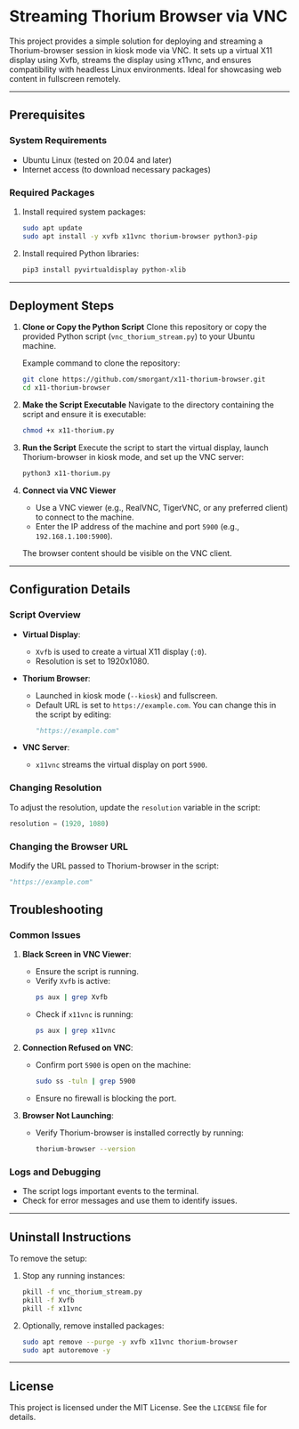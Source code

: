 # Streaming Thorium Browser via VNC

This project provides a simple solution for deploying and streaming a Thorium-browser session in kiosk mode via VNC. It sets up a virtual X11 display using Xvfb, streams the display using x11vnc, and ensures compatibility with headless Linux environments. Ideal for showcasing web content in fullscreen remotely.

---

## Prerequisites

### System Requirements
- Ubuntu Linux (tested on 20.04 and later)
- Internet access (to download necessary packages)

### Required Packages
1. Install required system packages:
    ```bash
    sudo apt update
    sudo apt install -y xvfb x11vnc thorium-browser python3-pip
    ```

2. Install required Python libraries:
    ```bash
    pip3 install pyvirtualdisplay python-xlib
    ```

---

## Deployment Steps

1. **Clone or Copy the Python Script**
    Clone this repository or copy the provided Python script (`vnc_thorium_stream.py`) to your Ubuntu machine.

    Example command to clone the repository:
    ```bash
    git clone https://github.com/smorgant/x11-thorium-browser.git
    cd x11-thorium-browser
    ```

2. **Make the Script Executable**
    Navigate to the directory containing the script and ensure it is executable:
    ```bash
    chmod +x x11-thorium.py
    ```

3. **Run the Script**
    Execute the script to start the virtual display, launch Thorium-browser in kiosk mode, and set up the VNC server:
    ```bash
    python3 x11-thorium.py
    ```

4. **Connect via VNC Viewer**
    - Use a VNC viewer (e.g., RealVNC, TigerVNC, or any preferred client) to connect to the machine.
    - Enter the IP address of the machine and port `5900` (e.g., `192.168.1.100:5900`).

    The browser content should be visible on the VNC client.

---

## Configuration Details

### Script Overview
- **Virtual Display**:
    - `Xvfb` is used to create a virtual X11 display (`:0`).
    - Resolution is set to 1920x1080.

- **Thorium Browser**:
    - Launched in kiosk mode (`--kiosk`) and fullscreen.
    - Default URL is set to `https://example.com`. You can change this in the script by editing:
        ```python
        "https://example.com"
        ```

- **VNC Server**:
    - `x11vnc` streams the virtual display on port `5900`.

### Changing Resolution
To adjust the resolution, update the `resolution` variable in the script:
```python
resolution = (1920, 1080)
```

### Changing the Browser URL
Modify the URL passed to Thorium-browser in the script:
```python
"https://example.com"
```

## Troubleshooting

### Common Issues
1. **Black Screen in VNC Viewer**:
    - Ensure the script is running.
    - Verify `Xvfb` is active:
        ```bash
        ps aux | grep Xvfb
        ```
    - Check if `x11vnc` is running:
        ```bash
        ps aux | grep x11vnc
        ```

2. **Connection Refused on VNC**:
    - Confirm port `5900` is open on the machine:
        ```bash
        sudo ss -tuln | grep 5900
        ```
    - Ensure no firewall is blocking the port.

3. **Browser Not Launching**:
    - Verify Thorium-browser is installed correctly by running:
        ```bash
        thorium-browser --version
        ```

### Logs and Debugging
- The script logs important events to the terminal.
- Check for error messages and use them to identify issues.

---

## Uninstall Instructions

To remove the setup:
1. Stop any running instances:
    ```bash
    pkill -f vnc_thorium_stream.py
    pkill -f Xvfb
    pkill -f x11vnc
    ```

2. Optionally, remove installed packages:
    ```bash
    sudo apt remove --purge -y xvfb x11vnc thorium-browser
    sudo apt autoremove -y
    ```

---

## License
This project is licensed under the MIT License. See the `LICENSE` file for details.
